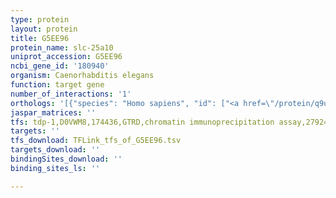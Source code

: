 ```yaml
---
type: protein
layout: protein
title: G5EE96
protein_name: slc-25a10
uniprot_accession: G5EE96
ncbi_gene_id: '180940'
organism: Caenorhabditis elegans
function: target gene
number_of_interactions: '1'
orthologs: '[{"species": "Homo sapiens", "id": ["<a href=\"/protein/q9ubx3\">Q9UBX3</a>"]}, {"species": "Mus musculus", "id": ["<a href=\"/protein/q9qzd8\">Q9QZD8</a>"]}, {"species": "Rattus norvegicus", "id": ["<a href=\"/protein/o89035\">O89035</a>"]}, {"species": "Drosophila melanogaster", "id": ["<a href=\"/protein/q9y166\">Q9Y166</a>"]}, {"species": "Danio rerio", "id": ["<a href=\"/protein/f1qde0\">F1QDE0</a>"]}, {"species": "Saccharomyces cerevisiae", "id": ["<a href=\"/protein/p32332\">P32332</a>", "<a href=\"/protein/q06143\">Q06143</a>"]}]'
jaspar_matrices: ''
tfs: tdp-1,D0VWM8,174436,GTRD,chromatin immunoprecipitation assay,27924024%5Buid%5D,No
targets: ''
tfs_download: TFLink_tfs_of_G5EE96.tsv
targets_download: ''
bindingSites_download: ''
binding_sites_ls: ''

---
```

